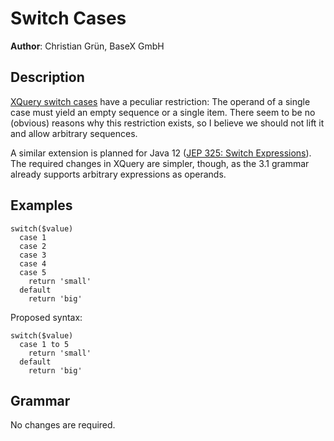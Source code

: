 # Switch Cases

**Author**: Christian Grün, BaseX GmbH

## Description

[XQuery switch cases](https://www.w3.org/TR/xquery-31/#id-switch) have a peculiar restriction: The operand of a single case must yield an empty sequence or a single item. There seem to be no (obvious) reasons why this restriction exists, so I believe we should not lift it and allow arbitrary sequences.

A similar extension is planned for Java 12 ([JEP 325: Switch Expressions](http://openjdk.java.net/jeps/325)). The required changes in XQuery are simpler, though, as the 3.1 grammar already supports arbitrary expressions as operands.

## Examples

```xquery
switch($value)
  case 1
  case 2
  case 3
  case 4
  case 5
    return 'small'
  default
    return 'big'
```

Proposed syntax:

```xquery
switch($value)
  case 1 to 5
    return 'small'
  default
    return 'big'
```

## Grammar

No changes are required.